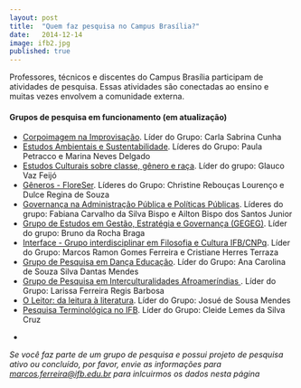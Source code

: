 ```yaml
---
layout: post
title:  "Quem faz pesquisa no Campus Brasília?"
date:   2014-12-14
image: ifb2.jpg
published: true
---
```


<p class="intro"><span class="dropcap">P</span>rofessores, técnicos e discentes do Campus Brasília participam de atividades de pesquisa. Essas atividades são conectadas ao ensino e muitas vezes envolvem a comunidade externa.</p>

#### Grupos de pesquisa em funcionamento (em atualização)

* <a href="http://dgp.cnpq.br/dgp/espelhogrupo/5147901711949006" target="_blank">Corpoimagem na Improvisação</a>. Líder do Grupo: Carla Sabrina Cunha
* <a href="http://dgp.cnpq.br/dgp/espelhogrupo/7224662198699915" target="_blank">Estudos Ambientais e Sustentabilidade</a>. Líderes do Grupo: Paula Petracco e Marina Neves Delgado
* <a href="http://dgp.cnpq.br/dgp/espelhogrupo/0371333182322086" target="_blank">Estudos Culturais sobre classe, gênero e raça</a>. Líder do grupo: Glauco Vaz Feijó
* <a href="http://dgp.cnpq.br/dgp/espelhogrupo/9452836287349530" target="_blank">Gêneros - FloreSer</a>. Líderes do Grupo: Christine Rebouças Lourenço e Dulce Regina de Souza
* <a href="http://dgp.cnpq.br/dgp/espelhogrupo/7975397807619653" target="_blank">Governança na Administração Pública e Políticas Públicas</a>. Líderes do grupo: Fabiana Carvalho da Silva Bispo e Ailton Bispo dos Santos Junior
* <a href="http://dgp.cnpq.br/dgp/espelhogrupo/6702453591099992" target="_blank">Grupo de Estudos em Gestão, Estratégia e Governança (GEGEG)</a>. Líder do grupo: Bruno da Rocha Braga
* <a href="http://dgp.cnpq.br/dgp/espelhogrupo/6419069911099653" target="_blank">Interface - Grupo interdisciplinar em Filosofia e Cultura IFB/CNPq</a>. Líder do Grupo: Marcos Ramon Gomes Ferreira e Cristiane Herres Terraza
* <a href="http://dgp.cnpq.br/dgp/espelhogrupo/0962464153639509" target="_blank">Grupo de Pesquisa em Dança Educação</a>. Líder do Grupo: Ana Carolina de Souza Silva Dantas Mendes
* <a href="http://dgp.cnpq.br/dgp/espelhogrupo/1653269547472661" target="_blank">Grupo de Pesquisa em Interculturalidades Afroameríndias
</a>. Líder do Grupo: Larissa Ferreira Regis Barbosa
* <a href="http://dgp.cnpq.br/dgp/espelhogrupo/6719702300782374" target="_blank">O Leitor: da leitura à literatura</a>. Líder do Grupo: Josué de Sousa Mendes
* <a href="http://dgp.cnpq.br/dgp/espelhogrupo/4900898887130496" target="_blank">Pesquisa Terminológica no IFB</a>. Líder do Grupo: Cleide Lemes da Silva Cruz
- 
*Se você faz parte de um grupo de pesquisa e possui projeto de pesquisa ativo ou concluído, por favor, envie as informações para <a href="mailto:marcos.ferreira@ifb.edu.br" target="_blank">marcos.ferreira@ifb.edu.br</a> para inlcuirmos os dados nesta página*
